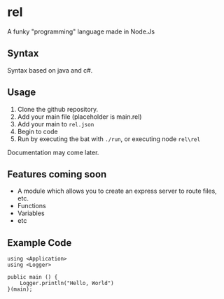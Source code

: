 # rel

A funky "programming" language made in Node.Js

## Syntax

Syntax based on java and c#.

## Usage

1. Clone the github repository.
2. Add your main file (placeholder is main.rel)
3. Add your main to `rel.json`
4. Begin to code
5. Run by executing the bat with `./run`, or executing node `rel\rel`

Documentation may come later.

## Features coming soon

- A module which allows you to create an express server to route files, etc.
- Functions
- Variables
- etc


## Example Code

```
using <Application>
using <Logger>

public main () {
    Logger.println("Hello, World")
}(main);
```
